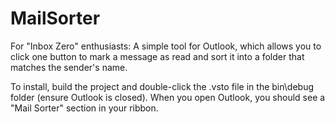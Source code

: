 MailSorter
==========
For "Inbox Zero" enthusiasts: A simple tool for Outlook, which allows you to click one button to mark a message as read and sort it into a folder that matches the sender's name.

To install, build the project and double-click the .vsto file in the bin\debug folder (ensure Outlook is closed).  When you open Outlook, you should see a "Mail Sorter" section in your ribbon.
